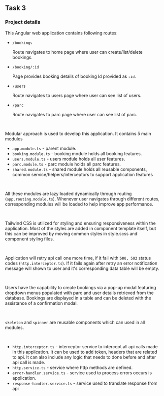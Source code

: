 ## Task 3

### Project details

This Angular web application contains following routes:

  - `/bookings` <br />
  
     Route navigates to home page where user can create/list/delete bookings.
    
  - `/booking/:id` <br />
  
     Page provides booking details of booking Id provided as `:id`.
    
  - `/users`

      Route navigates to users page where user can see list of users.
     
  - `/parc`

      Route navigates to parc page where user can see list of parc.

<br />    

Modular approach is used to develop this application. It contains 5 main modules

 - `app.module.ts` - parent module.
 - `booking.module.ts` - booking module holds all booking features.
 - `users.module.ts` - users module holds all user features.
 - `parc.module.ts` - parc module holds all parc features.
 - `shared.module.ts` - shared module holds all reusable components, common service/helpers/interceptors to support application features

<br />  

All these modules are lazy loaded dynamically through routing (`app.routing.module.ts`). Whenever user navigates through different routes, corresponding modules will be loaded to help improve app performance.

<br />  

Tailwind CSS is utilized for styling and ensuring responsiveness within the application. Most of the styles are added in component template itself, but this can be improved by moving common styles in style.scss and component styling files.

<br />  

Application will retry api call one more time, if it fail with `500, 502` status codes (`http.interceptor.ts`). If it fails again after retry an error notification message will shown to user and it's corresponding data table will be empty.

<br />

Users have the capability to create bookings via a pop-up modal featuring dropdown menus populated with parc and user details retrieved from the database. Bookings are displayed in a table and can be deleted with the assistance of a confirmation modal.

<br />

`skeleton` and `spinner` are reusable components which can used in all modules.

<br />

- `http.interceptor.ts` - interceptor service to intercept all api calls made in this application. It can be used to add token, headers that are related to api. It can also include any logic that needs to done before and after api call is made.
- `http.service.ts` - service where http methods are defined.
- `error-handler.service.ts` - service used to process errors occurs is application.
- `response-handler.service.ts` - service used to translate response from api
    
           

